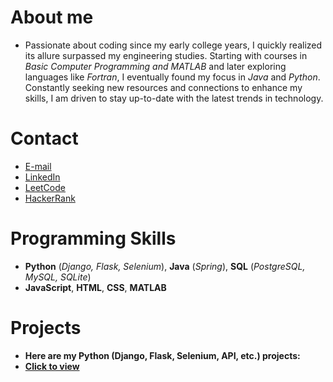 # About me
- Passionate about coding since my early college years, I quickly realized its allure surpassed my engineering studies. Starting with courses in *Basic Computer Programming and MATLAB* and later exploring languages like *Fortran*, I eventually found my focus in *Java* and *Python*. Constantly seeking new resources and connections to enhance my skills, I am driven to stay up-to-date with the latest trends in technology.

# Contact
- [E-mail](doganseyfisen@gmail.com)
- [LinkedIn](https://www.linkedin.com/in/doganseyfisen)
- [LeetCode](https://leetcode.com/doganseyfisen/)
- [HackerRank](https://www.hackerrank.com/doganseyfisen)

# Programming Skills
- **Python** (*Django, Flask, Selenium*), **Java** (*Spring*), **SQL** (*PostgreSQL, MySQL, SQLite*)
- **JavaScript**, **HTML**, **CSS**, **MATLAB**

# Projects
- **Here are my Python (Django, Flask, Selenium, API, etc.) projects:** 
- **[Click to view](https://github.com/stars/doganseyfisen/lists/my-py-projects)**
